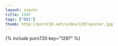 ```yaml
--- 
layout: sieutv
title: 1297
tags: ["001"]
thumb: http://porn720.net/video/1297/poster.jpg
---
```

{% include porn720 key="1297" %} 
